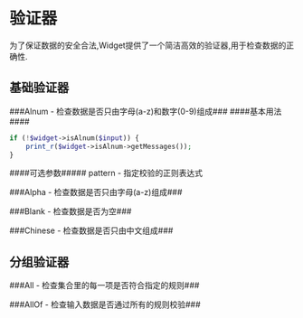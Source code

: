 验证器
=====
为了保证数据的安全合法,Widget提供了一个简洁高效的验证器,用于检查数据的正确性.

基础验证器
---------

###Alnum - 检查数据是否只由字母(a-z)和数字(0-9)组成###
####基本用法####
```php
if (!$widget->isAlnum($input)) {
    print_r($widget->isAlnum->getMessages());
}
```
####可选参数#####
pattern - 指定校验的正则表达式

###Alpha - 检查数据是否只由字母(a-z)组成###

###Blank - 检查数据是否为空###

###Chinese - 检查数据是否只由中文组成###

分组验证器
---------
###All - 检查集合里的每一项是否符合指定的规则###

###AllOf - 检查输入数据是否通过所有的规则校验###
